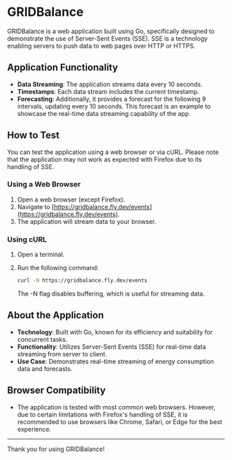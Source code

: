 # GRIDBalance

GRIDBalance is a web application built using Go, specifically designed to demonstrate the use of Server-Sent Events (SSE). SSE is a technology enabling servers to push data to web pages over HTTP or HTTPS.

## Application Functionality

- **Data Streaming**: The application streams data every 10 seconds.
- **Timestamps**: Each data stream includes the current timestamp.
- **Forecasting**: Additionally, it provides a forecast for the following 9 intervals, updating every 10 seconds. This forecast is an example to showcase the real-time data streaming capability of the app.

## How to Test

You can test the application using a web browser or via cURL. Please note that the application may not work as expected with Firefox due to its handling of SSE.

### Using a Web Browser

1. Open a web browser (except Firefox).
2. Navigate to [https://gridbalance.fly.dev/events](https://gridbalance.fly.dev/events).
3. The application will stream data to your browser.

### Using cURL

1. Open a terminal.
2. Run the following command:

   ```sh
   curl -N https://gridbalance.fly.dev/events
   ```
   The -N flag disables buffering, which is useful for streaming data.

## About the Application

- **Technology**: Built with Go, known for its efficiency and suitability for concurrent tasks.
- **Functionality**: Utilizes Server-Sent Events (SSE) for real-time data streaming from server to client.
- **Use Case**: Demonstrates real-time streaming of energy consumption data and forecasts.

## Browser Compatibility

- The application is tested with most common web browsers. However, due to certain limitations with Firefox's handling of SSE, it is recommended to use browsers like Chrome, Safari, or Edge for the best experience.

---

Thank you for using GRIDBalance!
